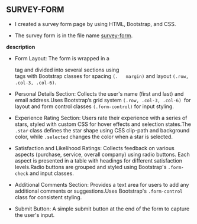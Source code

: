 ## SURVEY-FORM

  * I created a survey form page by using HTML, Bootstrap, and CSS.

  * The survey form is in the file name [survey-form](index.html).

**description**
  
   * Form Layout: The form is wrapped in a <form> tag and divided into several sections using <div> tags with Bootstrap classes for spacing `(.   margin)` and layout `(.row, .col-3, .col-6)`.

   * Personal Details Section: Collects the user's name (first and last) and email address.Uses Bootstrap’s grid system `(.row, .col-3, .col-6) `for layout and form control classes `(.form-control)` for input styling.
     
   * Experience Rating Section: Users rate their experience with a series of stars, styled with custom CSS for hover effects and selection states.The `.star` class defines the star shape using CSS clip-path and background color, while `.selected` changes the color when a star is selected.

   * Satisfaction and Likelihood Ratings: Collects feedback on various aspects (purchase, service, overall company) using radio buttons. Each aspect is presented in a table with headings for different satisfaction levels.Radio buttons are grouped and styled using Bootstrap's `.form-check` and input classes.
 
   * Additional Comments Section: Provides a text area for users to add any additional comments or suggestions.Uses Bootstrap's `.form-control `class for consistent styling.

   * Submit Button: A simple submit button at the end of the form to capture the user's input.
